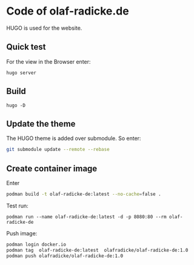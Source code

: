 Code of olaf-radicke.de
=======================

HUGO is used for the website.

Quick test
-----------

For the view in the Browser enter: 

```
hugo server
```

Build
-----

```
hugo -D
```


Update the theme
----------------

The HUGO theme is added over submodule. So enter:

```bash
git submodule update --remote --rebase
```

Create container image
----------------------

Enter

```bash
podman build -t olaf-radicke-de:latest --no-cache=false .
```

Test run:

```
podman run --name olaf-radicke-de:latest -d -p 8080:80 --rm olaf-radicke-de
```

Push image:

```bash
podman login docker.io
podman tag  olaf-radicke-de:latest  olafradicke/olaf-radicke-de:1.0
podman push olafradicke/olaf-radicke-de:1.0
```